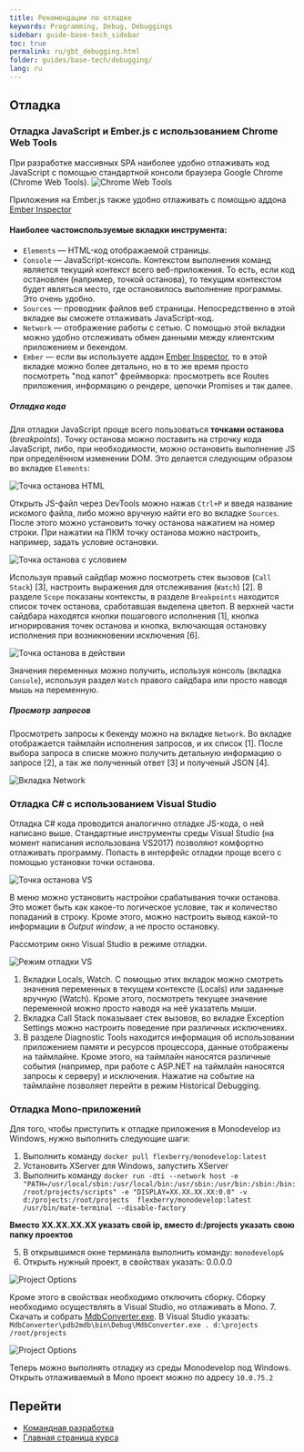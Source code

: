 ```yaml
---
title: Рекомендации по отладке
keywords: Programming, Debug, Debuggings
sidebar: guide-base-tech_sidebar
toc: true
permalink: ru/gbt_debugging.html
folder: guides/base-tech/debugging/
lang: ru
---
```


## Отладка

### Отладка JavaScript и Ember.js с использованием Chrome Web Tools
При разработке массивных SPA наиболее удобно отлаживать код JavaScript с помощью стандартной консоли браузера Google Chrome (Chrome Web Tools).
![Chrome Web Tools](../../../../images/pages/guides/base-technologies/debugging/chrome-web-tools.png)

Приложения на Ember.js также удобно отлаживать с помощью аддона [Ember Inspector](https://chrome.google.com/webstore/detail/ember-inspector/bmdblncegkenkacieihfhpjfppoconhi)

#### Наиболее частоиспользуемые вкладки инструмента:
* `Elements` — HTML-код отображаемой страницы. 
* `Console` — JavaScript-консоль. Контекстом выполнения команд является текущий контекст всего веб-приложения. То есть, если код остановлен (например, точкой останова), то текущим контекстом будет являться место, где остановилось выполнение программы. Это очень удобно.
* `Sources` — проводник файлов веб страницы. Непосредственно в этой вкладке вы сможете отлаживать JavaScript-код.
* `Network` — отображение работы с сетью. С помощью этой вкладки можно удобно отслеживать обмен данными между клиентским приложением и бекендом.
* `Ember` — если вы используете аддон [Ember Inspector](https://chrome.google.com/webstore/detail/ember-inspector/bmdblncegkenkacieihfhpjfppoconhi), то в этой вкладке можно более детально, но в то же время просто посмотреть "под капот" фреймворка: просмотреть все Routes приложения, информацию о рендере, цепочки Promises и так далее.

##### Отладка кода
Для отладки JavaScript проще всего пользоваться **точками останова** (_breakpoints_). Точку останова можно поставить на строчку кода JavaScript, либо, при необходимости, можно остановить выполнение JS при определённом изменении DOM. Это делается следующим образом во вкладке `Elements`:

![Точка останова HTML](../../../../images/pages/guides/base-technologies/debugging/html-stop.png)

Открыть JS-файл через DevTools можно нажав `Ctrl+P` и введя название искомого файла, либо можно вручную найти его во вкладке `Sources`. После этого можно установить точку останова нажатием на номер строки. При нажатии на ПКМ точку останова можно настроить, например, задать условие остановки.

![Точка останова с условием](../../../../images/pages/guides/base-technologies/debugging/edit-breakpoint.png)

Используя правый сайдбар можно посмотреть стек вызовов (`Call Stack`) [3], настроить выражения для отслеживания (`Watch`) [2]. В разделе `Scope` показаны контексты, в разделе `Breakpoints` находится список точек останова, сработавшая выделена цветоп. В верхней части сайдбара находятся кнопки пошагового исполнения [1], кнопка игнорирования точек останова и кнопка, включающая остановку исполнения при возникновении исключения [6].

![Точка останова в действии](../../../../images/pages/guides/base-technologies/debugging/breakpoint.png)

Значения переменных можно получить, используя консоль (вкладка `Console`), используя раздел `Watch` правого сайдбара или просто наводя мышь на переменную.

##### Просмотр запросов

Просмотреть запросы к бекенду можно на вкладке `Network`. Во вкладке отображается таймлайн исполнения запросов, и их список [1]. После выбора запроса в списке можно получить детальную информацию о запросе [2], а так же полученный ответ [3] и полученый JSON [4].

![Вкладка Network](../../../../images/pages/guides/base-technologies/debugging/network.png)



### Отладка C# с использованием Visual Studio

Отладка C# кода проводится аналогично отладке JS-кода, о ней написано выше.
Стандартные инструменты среды Visual Studio (на момент написания использована VS2017) позволяют комфортно отлаживать программу. Попасть в интерфейс отладки проще всего с помощью установки точки останова.

![Точка останова VS](../../../../images/pages/guides/base-technologies/debugging/c-sh-breakpoint.png)

В меню можно установить настройки срабатывания точки останова. Это может быть как какое-то логическое условие, так и количество попаданий в строку. Кроме этого, можно настроить вывод какой-то информации в *Output window*, а не просто остановку.

Рассмотрим окно Visual Studio в режиме отладки.

![Режим отладки VS](../../../../images/pages/guides/base-technologies/debugging/vs-window.png)


1. Вкладки Locals, Watch. С помощью этих вкладок можно смотреть значения переменных в текущем контексте (Locals) или заданные вручную (Watch). Кроме этого, посмотреть текущее значение переменной можно просто наводя на неё указатель мыши.
2. Вкладка Call Stack показывает стек вызовов, во вкладке Exception Settings можно настроить поведение при различных исключениях.
3. В разделе Diagnostic Tools находится информация об использовании приложением памяти и ресурсов процессора, данные отображены на таймлайне. Кроме этого, на таймлайн наносятся различные события (например, при работе с ASP.NET на таймлайн наносятся запросы к серверу) и исключения. Нажатие на событие на таймлайне позволяет перейти в режим Historical Debugging.

### Отладка Mono-приложений

Для того, чтобы приступить к отладке приложения в  Monodevelop из Windows, нужно выполнить следующие шаги:

1. Выполнить команду `docker pull flexberry/monodevelop:latest`
2. Установить XServer для Windows, запустить XServer
4. Выполнить команду
`docker run -dti --network host -e "PATH=/usr/local/sbin:/usr/local/bin:/usr/sbin:/usr/bin:/sbin:/bin:/root/projects/scripts" -e "DISPLAY=XX.XX.XX.XX:0.0" -v d:/projects:/root/projects  flexberry/monodevelop:latest /usr/bin/mate-terminal --disable-factory`

**Вместо XX.XX.XX.XX указать свой ip, вместо d:/projects указать свою папку проектов**

5. В открывшимся окне терминала выполнить команду:
`monodevelop&`
6. Открыть нужный проект, в свойствах указать:
0.0.0.0

![Project Options](../../../../images/pages/guides/base-technologies/debugging/xsp-web.png)

Кроме этого в свойствах необходимо отключить сборку. Сборку необходимо осуществлять в Visual Studio, но отлаживать в Mono.
7. Скачать и собрать [MdbConverter.exe](https://github.com/akosinsky/MdbConverter).
В Visual Studio указать:
`MdbConverter\pdb2mdb\bin\Debug\MdbConverter.exe . d:\projects /root/projects`

![Project Options](../../../../images/pages/guides/base-technologies/debugging/vs-settings.png)


Теперь можно выполнять отладку из среды Monodevelop под Windows. Открыть отлаживаемый в Mono проект можно по адресу `10.0.75.2`
## Перейти

* [Командная разработка](gbt_team-management.html)
* [Главная страница курса](gbt_landing-page.html)